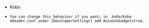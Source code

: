 - Kobo
- ```
  You can change this behaviour if you want; in .kobo/Kobo eReader.conf under [DeveloperSettings] add AutoUsbGadget=true. 
  ```